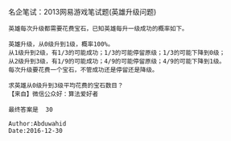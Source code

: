名企笔试：2013网易游戏笔试题(英雄升级问题)

	英雄每次升级都需要花费宝石，已知英雄每升一级成功的概率如下。

	英雄升级，从0级升到1级，概率100%。
	从1级升到2级，有1/3的可能成功；1/3的可能停留原级；1/3的可能下降到0级；
	从2级升到3级，有1/9的可能成功；4/9的可能停留原级；4/9的可能下降到1级。
	每次升级要花费一个宝石，不管成功还是停留还是降级。

	求英雄从0级升到3级平均花费的宝石数目？
	【来自】微信公众好：算法爱好者 
	
	最终答案是  30
	
	Author:Abduwahid
	Date:2016-12-30